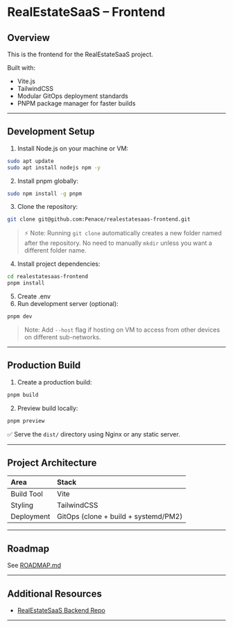 # RealEstateSaaS – Frontend

## Overview

This is the frontend for the RealEstateSaaS project.

Built with:
- Vite.js
- TailwindCSS
- Modular GitOps deployment standards
- PNPM package manager for faster builds

---

## Development Setup

1. Install Node.js on your machine or VM:
```bash
sudo apt update
sudo apt install nodejs npm -y
```

2. Install pnpm globally:
```bash
sudo npm install -g pnpm
```

3. Clone the repository:
```bash
git clone git@github.com:Penace/realestatesaas-frontend.git
```
> ⚡ Note:
> Running `git clone` automatically creates a new folder named after the repository.
> No need to manually `mkdir` unless you want a different folder name.

4. Install project dependencies:
```bash
cd realestatesaas-frontend
pnpm install
```
5. Create .env 
6. Run development server (optional):
```bash
pnpm dev
```
>Note: Add `--host` flag if hosting on VM to access from other devices on different sub-networks.

---

## Production Build

1. Create a production build:
```bash
pnpm build
```

2. Preview build locally:
```bash
pnpm preview
```

✅ Serve the `dist/` directory using Nginx or any static server.

---

## Project Architecture

| Area | Stack |
|:---|:---|
| Build Tool | Vite |
| Styling | TailwindCSS |
| Deployment | GitOps (clone + build + systemd/PM2) |

---

## Roadmap

See [ROADMAP.md](./ROADMAP.md)

---

## Additional Resources

- [RealEstateSaaS Backend Repo](https://github.com/Penace/realestatesaas-backend)

---